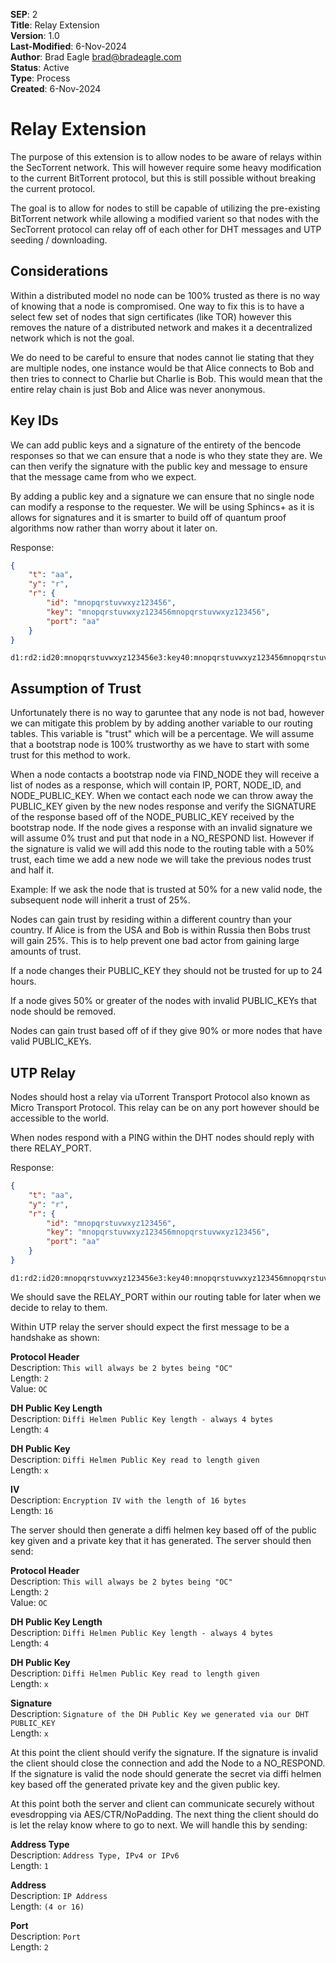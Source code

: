 **SEP**: 2  
**Title**: Relay Extension  
**Version**: 1.0  
**Last-Modified**: 6-Nov-2024  
**Author**: Brad Eagle <brad@bradeagle.com>  
**Status**: Active  
**Type**: Process  
**Created**: 6-Nov-2024

# Relay Extension

The purpose of this extension is to allow nodes to be aware of
relays within the SecTorrent network. This will however require
some heavy modification to the current BitTorrent protocol,
but this is still possible without breaking the current protocol.

The goal is to allow for nodes to still be capable of utilizing
the pre-existing BitTorrent network while allowing a modified
varient so that nodes with the SecTorrent protocol can relay
off of each other for DHT messages and UTP seeding / downloading.

Considerations
-----

Within a distributed model no node can be 100% trusted as there
is no way of knowing that a node is compromised. One way to
fix this is to have a select few set of nodes that sign certificates
(like TOR) however this removes the nature of a distributed network
and makes it a decentralized network which is not the goal.

We do need to be careful to ensure that nodes cannot lie stating that
they are multiple nodes, one instance would be that Alice connects to
Bob and then tries to connect to Charlie but Charlie is Bob. This would
mean that the entire relay chain is just Bob and Alice was never anonymous.

Key IDs
-----

We can add public keys and a signature of the entirety of the bencode
responses so that we can ensure that a node is who they state they are.
We can then verify the signature with the public key and message to
ensure that the message came from who we expect.

By adding a public key and a signature we can ensure that no single node
can modify a response to the requester. We will be using Sphincs+ as it is
allows for signatures and it is smarter to build off of quantum proof algorithms
now rather than worry about it later on.

Response:
```json
{
	"t": "aa",
	"y": "r",
	"r": {
		"id": "mnopqrstuvwxyz123456",
		"key": "mnopqrstuvwxyz123456mnopqrstuvwxyz123456",
		"port": "aa"
	}
}
```
```
d1:rd2:id20:mnopqrstuvwxyz123456e3:key40:mnopqrstuvwxyz123456mnopqrstuvwxyz1234564:port2:aa1:t2:aa1:y1:re
```

Assumption of Trust
-----

Unfortunately there is no way to garuntee that any node is not bad,
however we can mitigate this problem by by adding another variable to
our routing tables. This variable is "trust" which will be a percentage.
We will assume that a bootstrap node is 100% trustworthy as we have to
start with some trust for this method to work.

When a node contacts a bootstrap node via FIND_NODE they will receive a
list of nodes as a response, which will contain IP, PORT, NODE_ID, and
NODE_PUBLIC_KEY. When we contact each node we can throw away the
PUBLIC_KEY given by the new nodes response and verify the SIGNATURE
of the response based off of the NODE_PUBLIC_KEY received by the
bootstrap node. If the node gives a response with an invalid signature
we will assume 0% trust and put that node in a NO_RESPOND list. However
if the signature is valid we will add this node to the routing table
with a 50% trust, each time we add a new node we will take the previous
nodes trust and half it.

Example: If we ask the node that is trusted at 50% for a new valid node,
the subsequent node will inherit a trust of 25%.

Nodes can gain trust by residing within a different country than
your country. If Alice is from the USA and Bob is within Russia
then Bobs trust will gain 25%. This is to help prevent one bad
actor from gaining large amounts of trust.

If a node changes their PUBLIC_KEY they should not be trusted
for up to 24 hours.

If a node gives 50% or greater of the nodes with invalid
PUBLIC_KEYs that node should be removed.

Nodes can gain trust based off of if they give 90% or more
nodes that have valid PUBLIC_KEYs.

UTP Relay
-----

Nodes should host a relay via uTorrent Transport Protocol also
known as Micro Transport Protocol. This relay can be on any port
however should be accessible to the world.

When nodes respond with a PING within the DHT nodes should reply
with there RELAY_PORT.

Response:
```json
{
	"t": "aa",
	"y": "r",
	"r": {
		"id": "mnopqrstuvwxyz123456",
		"key": "mnopqrstuvwxyz123456mnopqrstuvwxyz123456",
		"port": "aa"
	}
}
```
```
d1:rd2:id20:mnopqrstuvwxyz123456e3:key40:mnopqrstuvwxyz123456mnopqrstuvwxyz1234564:port2:aa1:t2:aa1:y1:re
```


We should save the RELAY_PORT within our routing table for later
when we decide to relay to them.

Within UTP relay the server should expect the first message to
be a handshake as shown:

**Protocol Header**  
Description: `This will always be 2 bytes being "OC"`  
Length: `2`  
Value: `OC`

**DH Public Key Length**  
Description: `Diffi Helmen Public Key length - always 4 bytes`  
Length: `4`

**DH Public Key**  
Description: `Diffi Helmen Public Key read to length given`  
Length: `x`

**IV**  
Description: `Encryption IV with the length of 16 bytes`  
Length: `16`


The server should then generate a diffi helmen key based off
of the public key given and a private key that it has generated.
The server should then send:


**Protocol Header**  
Description: `This will always be 2 bytes being "OC"`  
Length: `2`  
Value: `OC`

**DH Public Key Length**  
Description: `Diffi Helmen Public Key length - always 4 bytes`  
Length: `4`

**DH Public Key**  
Description: `Diffi Helmen Public Key read to length given`  
Length: `x`

**Signature**  
Description: `Signature of the DH Public Key we generated via our DHT PUBLIC_KEY`  
Length: `x`

At this point the client should verify the signature. If the
signature is invalid the client should close the connection
and add the Node to a NO_RESPOND. If the signature is valid
the node should generate the secret via diffi helmen key based
off the generated private key and the given public key.

At this point both the server and client can communicate securely
without evesdropping via AES/CTR/NoPadding. The next thing the client
should do is let the relay know where to go to next. We will handle this
by sending:

**Address Type**  
Description: `Address Type, IPv4 or IPv6`  
Length: `1`

**Address**  
Description: `IP Address`  
Length: `(4 or 16)`

**Port**  
Description: `Port`  
Length: `2`
